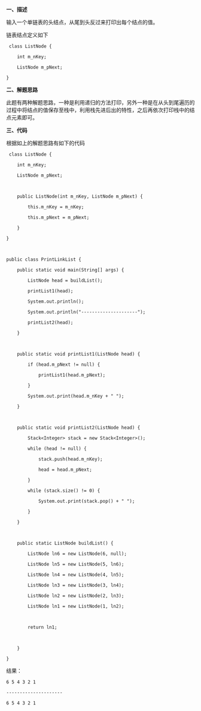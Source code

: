 **一、描述**

输入一个单链表的头结点，从尾到头反过来打印出每个结点的值。

链表结点定义如下

    
    
     class ListNode {
        int m_nKey;
        ListNode m_pNext;
    }

**二、解题思路**

此题有两种解题思路，一种是利用递归的方法打印，另外一种是在从头到尾遍历的过程中将结点的值保存至栈中，利用栈先进后出的特性，之后再依次打印栈中的结点元素即可。

**三、代码**

根据如上的解题思路有如下的代码

    
    
     class ListNode {
        int m_nKey;
        ListNode m_pNext;
    
        public ListNode(int m_nKey, ListNode m_pNext) {
            this.m_nKey = m_nKey;
            this.m_pNext = m_pNext;
        }
    }
    
    public class PrintLinkList {
        public static void main(String[] args) {
            ListNode head = buildList();
            printList1(head);
            System.out.println();
            System.out.println("---------------------");
            printList2(head);
        }
    
        public static void printList1(ListNode head) {
            if (head.m_pNext != null) {
                printList1(head.m_pNext);
            }
            System.out.print(head.m_nKey + " ");
        }
    
        public static void printList2(ListNode head) {
            Stack<Integer> stack = new Stack<Integer>();
            while (head != null) {
                stack.push(head.m_nKey);
                head = head.m_pNext;
            }
            while (stack.size() != 0) {
                System.out.print(stack.pop() + " ");
            }
        }
    
        public static ListNode buildList() {
            ListNode ln6 = new ListNode(6, null);
            ListNode ln5 = new ListNode(5, ln6);
            ListNode ln4 = new ListNode(4, ln5);
            ListNode ln3 = new ListNode(3, ln4);
            ListNode ln2 = new ListNode(2, ln3);
            ListNode ln1 = new ListNode(1, ln2);
    
            return ln1;
    
        }
    }

结果：

    
    
    6 5 4 3 2 1 
    ---------------------
    6 5 4 3 2 1

